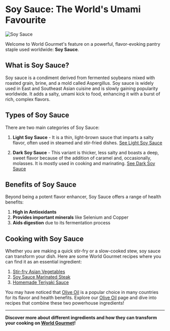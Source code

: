 # Soy Sauce: The World's Umami Favourite

![Soy Sauce](https://source.unsplash.com/random/?soy-sauce)

Welcome to World Gourmet's feature on a powerful, flavor-evoking pantry staple used worldwide: **Soy Sauce**.

## What is Soy Sauce?

Soy sauce is a condiment derived from fermented soybeans mixed with roasted grain, brine, and a mold called Aspergillus. Soy sauce is widely used in East and Southeast Asian cuisine and is slowly gaining popularity worldwide. It adds a salty, umami kick to food, enhancing it with a burst of rich, complex flavors.

## Types of Soy Sauce

There are two main categories of Soy Sauce:

1. **Light Soy Sauce** - It is a thin, light-brown sauce that imparts a salty flavor, often used in steamed and stir-fried dishes. [See Light Soy Sauce](https://worldgourmet.com/soysauce/lightsoysauce)

2. **Dark Soy Sauce** - This variant is thicker, less salty and boasts a deep, sweet flavor because of the addition of caramel and, occasionally, molasses. It is mostly used in cooking and marinating. [See Dark Soy Sauce](https://worldgourmet.com/soysauce/darksoysauce)

## Benefits of Soy Sauce

Beyond being a potent flavor enhancer, Soy Sauce offers a range of health benefits:

1. **High in Antioxidants**
2. **Provides important minerals** like Selenium and Copper
3. **Aids digestion** due to its fermentation process

## Cooking with Soy Sauce

Whether you are making a quick stir-fry or a slow-cooked stew, soy sauce can transform your dish. Here are some World Gourmet recipes where you can find it as an essential ingredient:

1. [Stir-fry Asian Vegetables](/recipes/stir-fry-veggies)
2. [Soy Sauce Marinated Steak](/recipes/steak-soy-sauce)
3. [Homemade Teriyaki Sauce](/recipes/teriyaki-sauce)

You may have noticed that [Olive Oil](/ingredients/olive-oil) is a popular choice in many countries for its flavor and health benefits. Explore our [Olive Oil](https://worldgourmet.com/ingredient/oliveoil) page and dive into recipes that combine these two powerhouse ingredients!

---

**Discover more about different ingredients and how they can transform your cooking on [World Gourmet](https://worldgourmet.com)!**